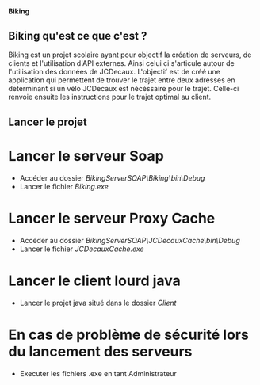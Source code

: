 #### Biking
## Biking qu'est ce que c'est ?
  Biking est un projet scolaire ayant pour objectif la création de serveurs, de clients et l'utilisation d'API externes. Ainsi celui ci s'articule autour de l'utilisation des données de JCDecaux. L'objectif est de créé une application qui permettent de trouver le trajet entre deux adresses en determinant si un vélo JCDecaux est nécéssaire pour le trajet. Celle-ci renvoie ensuite les instructions pour le trajet optimal au client.

## Lancer le projet
# Lancer le serveur Soap
* Accéder au dossier *BikingServerSOAP\Biking\bin\Debug*
* Lancer le fichier *Biking.exe*

# Lancer le serveur Proxy Cache
* Accéder au dossier *BikingServerSOAP\JCDecauxCache\bin\Debug*
* Lancer le fichier *JCDecauxCache.exe*

# Lancer le client lourd java
* Lancer le projet java situé dans le dossier *Client*

# En cas de problème de sécurité lors du lancement des serveurs
* Executer les fichiers .exe en tant Administrateur
